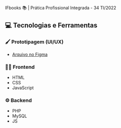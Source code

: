 IFbooks 📚 | Prática Profissional Integrada - 34 TI/2022

## 💻 Tecnologias e Ferramentas

### 🖌️ Prototipagem (UI/UX)
* [Arquivo no Figma](https://www.figma.com/file/p8cO6jjmwaZXJfUELoDNV7/ppi)

### 🤌🏽 Frontend
* HTML
* CSS
* JavaScript

### ⚙️ Backend
* PHP
* MySQL
* JS